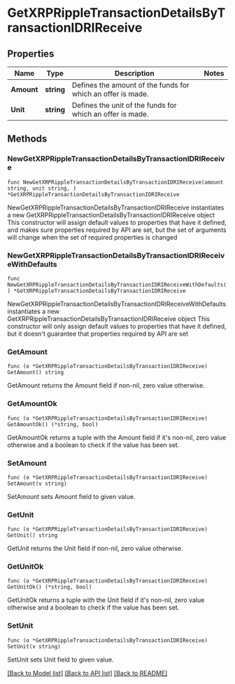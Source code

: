 # GetXRPRippleTransactionDetailsByTransactionIDRIReceive

## Properties

Name | Type | Description | Notes
------------ | ------------- | ------------- | -------------
**Amount** | **string** | Defines the amount of the funds for which an offer is made. | 
**Unit** | **string** | Defines the unit of the funds for which an offer is made. | 

## Methods

### NewGetXRPRippleTransactionDetailsByTransactionIDRIReceive

`func NewGetXRPRippleTransactionDetailsByTransactionIDRIReceive(amount string, unit string, ) *GetXRPRippleTransactionDetailsByTransactionIDRIReceive`

NewGetXRPRippleTransactionDetailsByTransactionIDRIReceive instantiates a new GetXRPRippleTransactionDetailsByTransactionIDRIReceive object
This constructor will assign default values to properties that have it defined,
and makes sure properties required by API are set, but the set of arguments
will change when the set of required properties is changed

### NewGetXRPRippleTransactionDetailsByTransactionIDRIReceiveWithDefaults

`func NewGetXRPRippleTransactionDetailsByTransactionIDRIReceiveWithDefaults() *GetXRPRippleTransactionDetailsByTransactionIDRIReceive`

NewGetXRPRippleTransactionDetailsByTransactionIDRIReceiveWithDefaults instantiates a new GetXRPRippleTransactionDetailsByTransactionIDRIReceive object
This constructor will only assign default values to properties that have it defined,
but it doesn't guarantee that properties required by API are set

### GetAmount

`func (o *GetXRPRippleTransactionDetailsByTransactionIDRIReceive) GetAmount() string`

GetAmount returns the Amount field if non-nil, zero value otherwise.

### GetAmountOk

`func (o *GetXRPRippleTransactionDetailsByTransactionIDRIReceive) GetAmountOk() (*string, bool)`

GetAmountOk returns a tuple with the Amount field if it's non-nil, zero value otherwise
and a boolean to check if the value has been set.

### SetAmount

`func (o *GetXRPRippleTransactionDetailsByTransactionIDRIReceive) SetAmount(v string)`

SetAmount sets Amount field to given value.


### GetUnit

`func (o *GetXRPRippleTransactionDetailsByTransactionIDRIReceive) GetUnit() string`

GetUnit returns the Unit field if non-nil, zero value otherwise.

### GetUnitOk

`func (o *GetXRPRippleTransactionDetailsByTransactionIDRIReceive) GetUnitOk() (*string, bool)`

GetUnitOk returns a tuple with the Unit field if it's non-nil, zero value otherwise
and a boolean to check if the value has been set.

### SetUnit

`func (o *GetXRPRippleTransactionDetailsByTransactionIDRIReceive) SetUnit(v string)`

SetUnit sets Unit field to given value.



[[Back to Model list]](../README.md#documentation-for-models) [[Back to API list]](../README.md#documentation-for-api-endpoints) [[Back to README]](../README.md)


